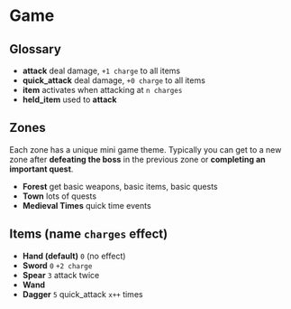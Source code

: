 # Game

## Glossary

- **attack** deal damage, `+1 charge` to all items
- **quick_attack** deal damage, `+0 charge` to all items
- **item** activates when attacking at `n charges`
- **held_item** used to **attack**

## Zones

Each zone has a unique mini game theme. Typically you can get to a new zone after
**defeating the boss** in the previous zone or **completing an important quest**.

- **Forest** get basic weapons, basic items, basic quests
- **Town** lots of quests
- **Medieval Times** quick time events

## Items (name `charges` effect)

- **Hand (default)** `0` (no effect)
- **Sword** `0` `+2 charge`
- **Spear** `3` attack twice
- **Wand**
- **Dagger** `5` quick_attack `x++` times
